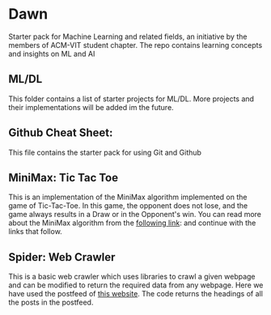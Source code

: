 # Dawn
Starter pack for Machine Learning and related fields, an initiative by the members of ACM-VIT student chapter. The repo contains learning concepts and insights on ML and AI

## ML/DL
This folder contains a list of starter projects for ML/DL. More projects and their implementations will be added im the future. 
## Github Cheat Sheet:
This file contains the starter pack for using Git and Github

## MiniMax: Tic Tac Toe
This is an implementation of the MiniMax algorithm implemented on the game of Tic-Tac-Toe. In this game, the opponent does not lose, and the game always results in a Draw or in the Opponent's win. You can read more about the MiniMax algorithm from the [following link](https://www.geeksforgeeks.org/minimax-algorithm-in-game-theory-set-1-introduction/):
and continue with the links that follow.

## Spider: Web Crawler
This is a basic web crawler which uses libraries to crawl a given webpage and can be modified to return the required data from any webpage. Here we have used the postfeed of [this website](https://pure-inlet-32646.herokuapp.com/). The code returns the headings of all the posts in the postfeed.  
